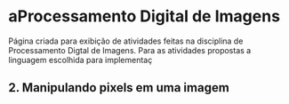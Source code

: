 # aProcessamento Digital de Imagens
Página criada para exibição de atividades feitas na disciplina de Processamento Digtal de Imagens. Para as atividades propostas a linguagem escolhida para implementaç

## 2. Manipulando pixels em uma imagem 
